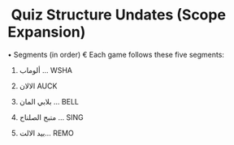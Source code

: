 # ️ Quiz Structure Undates (Scope Expansion)

• Segments (in order)
€ Each game follows these five segments:

1. ألوماب … WSHA

2. الالان ⁦ AUCK

3. بلابي المان … BELL

4. متبح الصلناح … SING

5. بيد الالت … REMO
